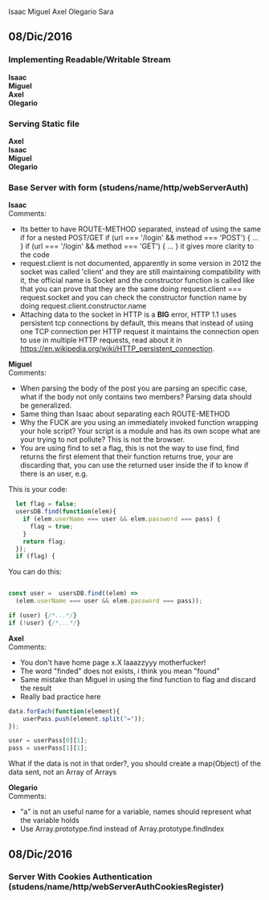 Isaac
Miguel
Axel
Olegario
Sara

## 08/Dic/2016

### Implementing Readable/Writable Stream
__Isaac__   
__Miguel__   
__Axel__   
__Olegario__   

### Serving Static file   
__Axel__   
__Isaac__   
__Miguel__   
__Olegario__


### Base Server with form (studens/name/http/webServerAuth)

__Isaac__   
Comments:
* Its better to have ROUTE-METHOD separated, instead of using the same if
  for a nested POST/GET
  if (url === '/login' && method === 'POST') { ... }
  if (url === '/login' && method === 'GET') { ... }
  it gives more clarity to the code
* request.client is not documented, apparently in some version in 2012 the socket was
  called 'client' and they are still maintaining compatibility with it,
  the official name is Socket and the constructor function is called like that
  you can prove that they are the same doing request.client === request.socket
  and you can check the constructor function name by doing request.client.constructor.name
* Attaching data to the socket in HTTP is a __BIG__ error, HTTP 1.1 uses persistent tcp
  connections by default, this means that instead of using one TCP connection per
  HTTP request it maintains the connection open to use in multiple HTTP requests,
  read about it in https://en.wikipedia.org/wiki/HTTP_persistent_connection.

__Miguel__   
  Comments:
* When parsing the body of the post you are parsing an specific case, what if the
  body not only contains two members? Parsing data should be generalized.
* Same thing than Isaac about separating each ROUTE-METHOD
* Why the FUCK are you using an immediately invoked function wrapping your hole script?
  Your script is a module and has its own scope what are your trying to not pollute? This is not the browser.
* You are using find to set a flag, this is not the way to use find, find returns
  the first element that their function returns true, your are discarding that,
  you can use the returned user inside the if to know if there is an user, e.g.

This is your code:
```javascript
  let flag = false;
  usersDB.find(function(elem){
    if (elem.userName === user && elem.password === pass) {
      flag = true;
    }
    return flag;
  });
  if (flag) {
```

You can do this:
```javascript

const user =  usersDB.find((elem) =>
  (elem.userName === user && elem.password === pass));

if (user) {/*...*/}
if (!user) {/*...*/}

```

__Axel__   
Comments:
* You don't have home page x.X  laaazzyyy motherfucker!
* The word "finded" does not exists, i think you mean "found"
* Same mistake than Miguel in using the find function to flag and discard the result
* Really bad practice here
```javascript
data.forEach(function(element){
    userPass.push(element.split("="));
});

user = userPass[0][1];
pass = userPass[1][1];
```
What if the data is not in that order?, you should create a map(Object)
of the data sent, not an Array of Arrays


__Olegario__   
Comments:
* "a" is not an useful name for a variable, names should represent what the variable holds
* Use Array.prototype.find instead of Array.prototype.findIndex

## 08/Dic/2016

### Server With Cookies Authentication (studens/name/http/webServerAuthCookiesRegister)
